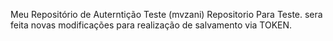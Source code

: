 Meu Repositório de Auterntição Teste (mvzani)
Repositorio Para Teste.
sera feita novas modificações para realização de salvamento via TOKEN.
